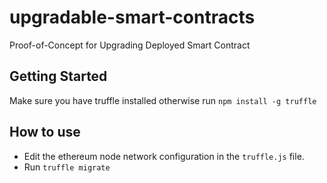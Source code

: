 # upgradable-smart-contracts
Proof-of-Concept for Upgrading Deployed Smart Contract

## Getting Started
Make sure you have truffle installed otherwise run `npm install -g truffle`

## How to use 
* Edit the ethereum node network configuration in the `truffle.js` file.
* Run `truffle migrate`
